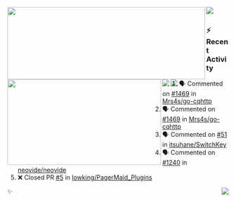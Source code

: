<p>
  <p>
  <img align="left" width="450" height="165" src="https://github-readme-stats.vercel.app/api?username=lowking&bg_color=0D1116&theme=synthwave&show_icons=true&hide_border=true&line_height=20&title_color=4E7C65&icon_color=555&show_owner=true&text_color=777&count_private=true"/>
  </p>
  <p>
  <img align="left" width="350" height="195" src="https://github-readme-stats.vercel.app/api/top-langs/?layout=compact&username=lowking&bg_color=0D1116&theme=synthwave&show_icons=true&hide_border=true&line_height=20&title_color=4E7C65&icon_color=555&show_owner=true&text_color=777&hide&langs_count=4"/>
  </p>
  <p>
    <a align="left" href="https://t.me/Violettoy_bot"><img src="https://img.shields.io/badge/Telegram-%2352A4DB.svg?&style=social&logo=telegram&logoColor=white" /></a>&nbsp;&nbsp;
    <img align="left" src="https://github.com/lowking/lowking/workflows/Waka%20Readme/badge.svg" />&nbsp;&nbsp;
    <img align="left" src="https://github.com/lowking/lowking/workflows/Activity%20Readme/badge.svg" />
  </p>
</p>

### :zap: Recent Activity

<!--START_SECTION:activity-->
1. 🗣 Commented on [#1469](https://github.com/Mrs4s/go-cqhttp/issues/1469) in [Mrs4s/go-cqhttp](https://github.com/Mrs4s/go-cqhttp)
2. 🗣 Commented on [#1469](https://github.com/Mrs4s/go-cqhttp/issues/1469) in [Mrs4s/go-cqhttp](https://github.com/Mrs4s/go-cqhttp)
3. 🗣 Commented on [#51](https://github.com/itsuhane/SwitchKey/issues/51) in [itsuhane/SwitchKey](https://github.com/itsuhane/SwitchKey)
4. 🗣 Commented on [#1240](https://github.com/neovide/neovide/issues/1240) in [neovide/neovide](https://github.com/neovide/neovide)
5. ❌ Closed PR [#5](https://github.com/lowking/PagerMaid_Plugins/pull/5) in [lowking/PagerMaid_Plugins](https://github.com/lowking/PagerMaid_Plugins)
<!--END_SECTION:activity-->

✨<img align="right" src="http://profile-counter.glitch.me/lowking/count.svg"/>
